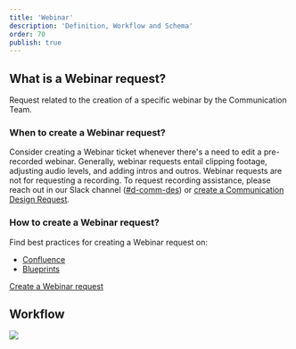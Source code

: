 ```yaml
---
title: 'Webinar'
description: 'Definition, Workflow and Schema'
order: 70
publish: true
---
```


## What is a Webinar request?

Request related to the creation of a specific webinar by the Communication Team.

### When to create a Webinar request?

Consider creating a Webinar ticket whenever there's a need to edit a pre-recorded webinar. Generally, webinar requests entail clipping footage, adjusting audio levels, and adding intros and outros. Webinar requests are not for requesting a recording. To request recording assistance, please reach out in our Slack channel ([#d-comm-des](https://liferay.slack.com/archives/CKETJ1DTR)) or [create a Communication Design Request](https://liferay.design/blueprints/jira/design-request/).

### How to create a Webinar request?

Find best practices for creating a Webinar request on:
* [Confluence](https://liferay.atlassian.net/l/cp/EsZ7BP1X)
* [Blueprints](https://liferay.design/blueprints/jira/webinar/)

[Create a Webinar request](https://issues.liferay.com/secure/CreateIssueDetails!init.jspa?pid=10780&issuetype=14901)

## Workflow

<Image
	src="/images/handbook/tools/jira/comm-request-workflow.png"
	size="medium"
	caption="Webinar workflow"
	margin="4rem -2rem 0 4rem"
	rounded
	dropShadow
/>

